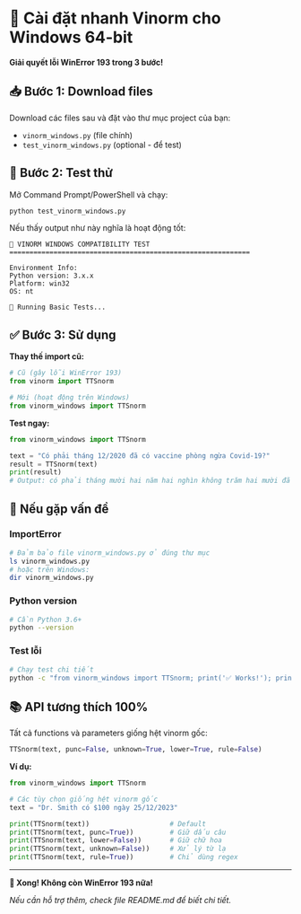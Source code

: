 # 🚀 Cài đặt nhanh Vinorm cho Windows 64-bit

**Giải quyết lỗi WinError 193 trong 3 bước!**

## 📥 Bước 1: Download files

Download các files sau và đặt vào thư mục project của bạn:

- `vinorm_windows.py` (file chính)
- `test_vinorm_windows.py` (optional - để test)

## 🧪 Bước 2: Test thử

Mở Command Prompt/PowerShell và chạy:

```bash
python test_vinorm_windows.py
```

Nếu thấy output như này nghĩa là hoạt động tốt:

```
🧪 VINORM WINDOWS COMPATIBILITY TEST
============================================================

Environment Info:
Python version: 3.x.x
Platform: win32
OS: nt

🔄 Running Basic Tests...
```

## ✅ Bước 3: Sử dụng

**Thay thế import cũ:**

```python
# Cũ (gây lỗi WinError 193)
from vinorm import TTSnorm

# Mới (hoạt động trên Windows)
from vinorm_windows import TTSnorm
```

**Test ngay:**

```python
from vinorm_windows import TTSnorm

text = "Có phải tháng 12/2020 đã có vaccine phòng ngừa Covid-19?"
result = TTSnorm(text)
print(result)
# Output: có phải tháng mười hai năm hai nghìn không trăm hai mười đã có vaccine phòng ngừa covid mười chín .
```

## 🎯 Nếu gặp vấn đề

### ImportError

```bash
# Đảm bảo file vinorm_windows.py ở đúng thư mục
ls vinorm_windows.py
# hoặc trên Windows:
dir vinorm_windows.py
```

### Python version

```bash
# Cần Python 3.6+
python --version
```

### Test lỗi

```bash
# Chạy test chi tiết
python -c "from vinorm_windows import TTSnorm; print('✅ Works!'); print(TTSnorm('test 123'))"
```

## 📚 API tương thích 100%

Tất cả functions và parameters giống hệt vinorm gốc:

```python
TTSnorm(text, punc=False, unknown=True, lower=True, rule=False)
```

**Ví dụ:**

```python
from vinorm_windows import TTSnorm

# Các tùy chọn giống hệt vinorm gốc
text = "Dr. Smith có $100 ngày 25/12/2023"

print(TTSnorm(text))                    # Default
print(TTSnorm(text, punc=True))         # Giữ dấu câu
print(TTSnorm(text, lower=False))       # Giữ chữ hoa
print(TTSnorm(text, unknown=False))     # Xử lý từ lạ
print(TTSnorm(text, rule=True))         # Chỉ dùng regex
```

---

**🎉 Xong! Không còn WinError 193 nữa!**

_Nếu cần hỗ trợ thêm, check file README.md để biết chi tiết._
